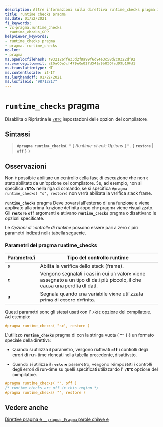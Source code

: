 ```yaml
---
description: Altre informazioni sulla direttiva runtime_checks pragma in Microsoft C/C++
title: runtime_checks pragma
ms.date: 01/22/2021
f1_keywords:
- vc-pragma.runtime_checks
- runtime_checks_CPP
helpviewer_keywords:
- runtime_checks pragma
- pragma, runtime_checks
no-loc:
- pragma
ms.openlocfilehash: 4932126ffe33d2f8a99f6d94e3c58d2c0322df92
ms.sourcegitcommit: a26a66a3cf479e0e827d549a9b850fad99b108d1
ms.translationtype: MT
ms.contentlocale: it-IT
ms.lasthandoff: 01/22/2021
ms.locfileid: "98712817"
---
```

# <a name="runtime_checks-no-locpragma"></a>`runtime_checks` pragma

Disabilita o Ripristina le [`/RTC`](../build/reference/rtc-run-time-error-checks.md) impostazioni delle opzioni del compilatore.

## <a name="syntax"></a>Sintassi

> **`#pragma runtime_checks( "`** [ *Runtime-check-Options* ] **`",`** { **`restore`** | **`off`** } **`)`**

## <a name="remarks"></a>Osservazioni

Non è possibile abilitare un controllo della fase di esecuzione che non è stato abilitato da un'opzione del compilatore. Se, ad esempio, non si specifica **`/RTCs`** nella riga di comando, se si specifica `#pragma runtime_checks( "s", restore)` non verrà abilitata la verifica stack frame.

**`runtime_checks`** pragma Deve trovarsi all'esterno di una funzione e viene applicato alla prima funzione definita dopo che pragma viene visualizzato. Gli **`restore`** **`off`** argomenti e attivano **`runtime_checks`** pragma o disattivano le opzioni specificate.

Le *Opzioni di controllo di runtime* possono essere pari a zero o più parametri indicati nella tabella seguente.

### <a name="parameters-of-the-runtime_checks-pragma"></a>Parametri del pragma runtime_checks

| Parametro/i | Tipo del controllo runtime |
|--------------------|-----------------------------|
| **`s`** | Abilita la verifica dello stack (frame). |
| **`c`** | Vengono segnalati i casi in cui un valore viene assegnato a un tipo di dati più piccolo, il che causa una perdita di dati. |
| **`u`** | Segnala quando una variabile viene utilizzata prima di essere definita. |

Questi parametri sono gli stessi usati con l' **`/RTC`** opzione del compilatore. Ad esempio:

```cpp
#pragma runtime_checks( "sc", restore )
```

L'utilizzo **`runtime_checks`** pragma di con la stringa vuota ( **`""`** ) è un formato speciale della direttiva:

- Quando si utilizza il parametro, vengono riattivati **`off`** i controlli degli errori di run-time elencati nella tabella precedente, disattivato.

- Quando si utilizza il **`restore`** parametro, vengono reimpostati i controlli degli errori di run-time su quelli specificati utilizzando l' **`/RTC`** opzione del compilatore.

```cpp
#pragma runtime_checks( "", off )
/* runtime checks are off in this region */
#pragma runtime_checks( "", restore )
```

## <a name="see-also"></a>Vedere anche

[Direttive pragma e `__pragma` `_Pragma` parole chiave e](./pragma-directives-and-the-pragma-keyword.md)
